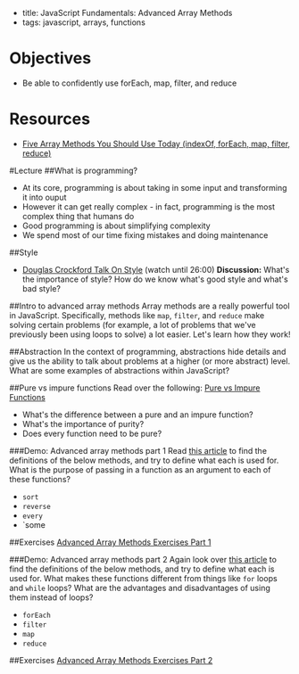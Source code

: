- title: JavaScript Fundamentals: Advanced Array Methods
- tags: javascript, arrays, functions

# Objectives
* Be able to confidently use forEach, map, filter, and reduce

# Resources
- [Five Array Methods You Should Use Today (indexOf, forEach, map, filter, reduce)](http://colintoh.com/blog/5-array-methods-that-you-should-use-today)

#Lecture
##What is programming?

- At its core, programming is about taking in some input and transforming it into ouput
- However it can get really complex - in fact, programming is the most complex thing that humans do
- Good programming is about simplifying complexity
- We spend most of our time fixing mistakes and doing maintenance

##Style
- [Douglas Crockford Talk On Style](https://youtu.be/_EANG8ZZbRs?t=23m22s) (watch until 26:00)
**Discussion:** What's the importance of style? How do we know what's good style and what's bad style?

##Intro to advanced array methods
Array methods are a really powerful tool in JavaScript. Specifically, methods like `map`, `filter`, and `reduce` make solving certain problems (for example, a lot of problems that we've previously been using loops to solve) a lot easier. Let's learn how they work!

##Abstraction
In the context of programming, abstractions hide details and give us the ability to talk about problems at a higher (or more abstract) level. What are some examples of abstractions within JavaScript?

##Pure vs impure functions
Read over the following: [Pure vs Impure Functions](http://www.nicoespeon.com/en/2015/01/pure-functions-javascript/)

- What's the difference between a pure and an impure function?
- What's the importance of purity?
- Does every function need to be pure?

###Demo: Advanced array methods part 1
Read [this article](http://www.w3schools.com/jsref/jsref_obj_array.asp) to find the definitions of the below methods, and try to define what each is used for. What is the purpose of passing in a function as an argument to each of these functions?

- `sort` 
- `reverse`
- `every`
- `some

##Exercises
[Advanced Array Methods Exercises Part 1](advanced-array-methods-exercises.md)


###Demo: Advanced array methods part 2
Again look over [this article](http://www.w3schools.com/jsref/jsref_obj_array.asp) to find the definitions of the below methods, and try to define what each is used for. What makes these functions different from things like `for` loops and `while` loops? What are the advantages and disadvantages of using them instead of loops?

- `forEach`
- `filter`
- `map`
- `reduce`

##Exercises
[Advanced Array Methods Exercises Part 2](advanced-array-methods-exercises-2.md)